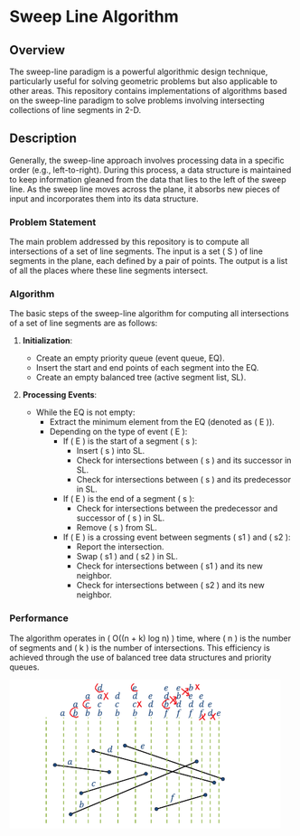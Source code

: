 # Sweep Line Algorithm

## Overview

The sweep-line paradigm is a powerful algorithmic design technique, particularly useful for solving geometric problems but also applicable to other areas. This repository contains implementations of algorithms based on the sweep-line paradigm to solve problems involving intersecting collections of line segments in 2-D.

## Description

Generally, the sweep-line approach involves processing data in a specific order (e.g., left-to-right). During this process, a data structure is maintained to keep information gleaned from the data that lies to the left of the sweep line. As the sweep line moves across the plane, it absorbs new pieces of input and incorporates them into its data structure.

### Problem Statement

The main problem addressed by this repository is to compute all intersections of a set of line segments. The input is a set \( S \) of line segments in the plane, each defined by a pair of points. The output is a list of all the places where these line segments intersect.

### Algorithm

The basic steps of the sweep-line algorithm for computing all intersections of a set of line segments are as follows:

1. **Initialization**:
    - Create an empty priority queue (event queue, EQ).
    - Insert the start and end points of each segment into the EQ.
    - Create an empty balanced tree (active segment list, SL).

2. **Processing Events**:
    - While the EQ is not empty:
        - Extract the minimum element from the EQ (denoted as \( E \)).
        - Depending on the type of event \( E \):
            - If \( E \) is the start of a segment \( s \):
                - Insert \( s \) into SL.
                - Check for intersections between \( s \) and its successor in SL.
                - Check for intersections between \( s \) and its predecessor in SL.
            - If \( E \) is the end of a segment \( s \):
                - Check for intersections between the predecessor and successor of \( s \) in SL.
                - Remove \( s \) from SL.
            - If \( E \) is a crossing event between segments \( s1 \) and \( s2 \):
                - Report the intersection.
                - Swap \( s1 \) and \( s2 \) in SL.
                - Check for intersections between \( s1 \) and its new neighbor.
                - Check for intersections between \( s2 \) and its new neighbor.

### Performance

The algorithm operates in \( O((n + k) log n) \) time, where \( n \) is the number of segments and \( k \) is the number of intersections. This efficiency is achieved through the use of balanced tree data structures and priority queues.

![](sweep-line.png)
